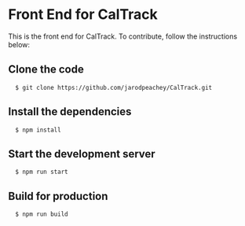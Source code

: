 # Front End for CalTrack

This is the front end for CalTrack. To contribute, follow the instructions below:

## Clone the code

      $ git clone https://github.com/jarodpeachey/CalTrack.git

## Install the dependencies

      $ npm install

## Start the development server

      $ npm run start

## Build for production

      $ npm run build

